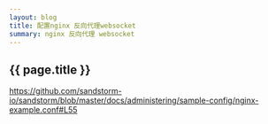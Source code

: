 ```yaml
---
layout: blog
title: 配置nginx 反向代理websocket
summary: nginx 反向代理 websocket
---
```


## {{ page.title }}

https://github.com/sandstorm-io/sandstorm/blob/master/docs/administering/sample-config/nginx-example.conf#L55
